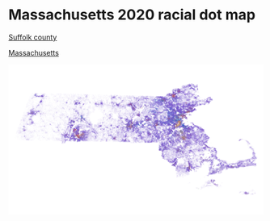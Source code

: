 # Massachusetts 2020 racial dot map

[Suffolk county](https://api.mapbox.com/styles/v1/chrisamico/ckof2vput0idn17lnuzx6874p.html?fresh=true&title=copy&access_token=pk.eyJ1IjoiY2hyaXNhbWljbyIsImEiOiJLUGZSN1RRIn0.KIM5o5IR4lBNgGCKDN6Umw#11.06/42.3125/-71.0887)

[Massachusetts](https://api.mapbox.com/styles/v1/chrisamico/ckok0duvf0tk017pkspkidivx.html?fresh=true&title=copy&access_token=pk.eyJ1IjoiY2hyaXNhbWljbyIsImEiOiJLUGZSN1RRIn0.KIM5o5IR4lBNgGCKDN6Umw#7.73/42.133/-71.554)

![Massachusetts 2010 racial dot map](img/MA_2010_race_dots.png)
